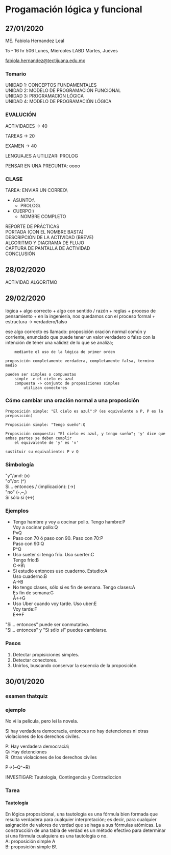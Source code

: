 # Progamación lógica y funcional
## 27/01/2020
ME. Fabiola Hernandez Leal

15 - 16 hr	506		Lunes, Miercoles
			LABD	Martes, Jueves
			
fabiola.hernandez@tectijuana.edu.mx

### Temario
UNIDAD 1: CONCEPTOS FUNDAMENTALES\
UNIDAD 2: MODELO DE PROGRAMACIÓN FUNCIONAL\
UNIDAD 3: PROGRAMACIÓN LÓGICA\
UNIDAD 4: MODELO DE PROGRAMACIÓN LÓGICA

### EVALUCIÓN
ACTIVIDADES 		\-\>	40

TAREAS			\-\>	20

EXAMEN			\-\>	40
	
LENGUAJES A UTILIZAR: PROLOG

PENSAR EN UNA PREGUNTA: oooo

### CLASE
TAREA: ENVIAR UN CORREO\
+ ASUNTO:\
	+ PROLOG\
+ CUERPO:\
	+ NOMBRE COMPLETO
		
REPORTE DE PRÁCTICAS\
	PORTADA (CON EL NOMBRE BASTA)\
	DESCRIPCIÓN DE LA ACTIVIDAD (BREVE)\
	ALGORITMO Y DIAGRAMA DE FLUJO\
	CAPTURA DE PANTALLA DE ACTIVIDAD\
	CONCLUSIÓN
	
## 28/02/2020
ACTIVIDAD ALGORITMO

## 29/02/2020

lógica
	+ algo correcto
	+ algo con sentido / razón
	+ reglas
	+ proceso de pensamiento
	+ en la ingeniería, nos quedamos con el proceso formal
		+ estructura \-\> verdadero/falso
		
ese algo correcto es llamado: proposición
	oración normal común y corriente, enunciado que puede tener un valor verdadero o falso
		con la intención de tener una validez de lo que se analiza;

		mediante el uso de la lógica de primer orden
		
	proposición completamente verdadera, completamente falsa, termino medio
		
	pueden ser simples o compuestas
		simple -> el cielo es azul
		compuesta -> conjunto de proposiciones simples
			utilizan conectores
	
### Cómo cambiar una oración normal a una proposición
	Proposición simple: "El cielo es azul":P (es equivalente a P, P es la preposición)
	
	Proposición simple: "Tengo sueño":Q
	
	Proposición compuesta: "El cielo es azul, y tengo sueño"; 'y' dice que  ambas partes se deben cumplir
		el equivalente de 'y' es 'v'
	
	sustituir su equivaliente: P v Q
	
### Simbología
"y"/and:							(v)\
"o"/or:								(^)\
Si... entonces / (implicación): 				(\-\>)\
"no"								(\-,~,)\
Sí sólo si							(<\-\>)
	
### Ejemplos
+ Tengo hambre y voy a cocinar pollo.
	Tengo hambre:P\
	Voy a cocinar pollo:Q\
	PvQ
+ Paso con 70 ó paso con 90.
	Paso con 70:P\
	Paso con 90:Q\
	P^Q
+ Uso sueter si tengo frío.
	Uso suerter:C\
	Tengo frío:B\
	C\-\>B\
+ Si estudio entonces uso cuaderno.
	Estudio:A\
	Uso cuaderno:B\
	A\-\>B
+ No tengo clases, sólo si es fin de semana.
	Tengo clases:A\
	Es fin de semana:G\
	Ã<\-\>G
+ Uso Uber cuando voy tarde.
	Uso uber:E\
	Voy tarde:F\
	E<\-\>F
	
"Si... entonces" puede ser conmutativo.\
"Si... entonces" y "Si sólo sí" puedes cambiarse.

### Pasos
1. Detectar propisiciones simples.
2. Detectar conectores.
3. Unirlos, buscando conservar la escencia de la proposición.

## 30/01/2020
### examen thatquiz
### ejemplo
No vi la pelicula, pero lei la novela.

Si hay verdadera democracia, entonces no hay detenciones ni otras violaciones de los derechos civiles.

P: Hay verdadera democracia\  
Q: Hay detenciones\
R: Otras violaciones de los derechos civiles

P\-\>(~Q^~R)

INVESTIGAR:
Tautologia, Contingencia y Contradiccion
### Tarea
#### Tautología
En lógica proposicional, una tautología es una fórmula bien formada que resulta verdadera para cualquier interpretación; es decir, para cualquier asignación de valores de verdad que se haga a sus fórmulas atómicas. La construcción de una tabla de verdad es un método efectivo para determinar si una fórmula cualquiera es una tautología o no.\
A: proposición simple A\
B: proposición simple B\ 
